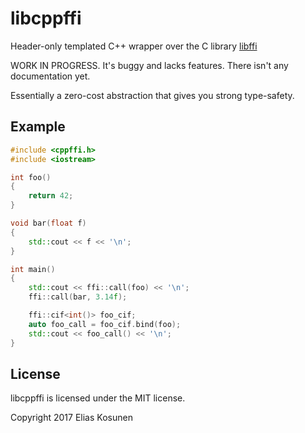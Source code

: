 # libcppffi

Header-only templated C++ wrapper over the C library [libffi](https://github.com/libffi/libffi)

WORK IN PROGRESS. It's buggy and lacks features. There isn't any documentation yet.

Essentially a zero-cost abstraction that gives you strong type-safety.

## Example

```cpp
#include <cppffi.h>
#include <iostream>

int foo()
{
    return 42;
}

void bar(float f)
{
    std::cout << f << '\n';
}

int main()
{
    std::cout << ffi::call(foo) << '\n';
    ffi::call(bar, 3.14f);

    ffi::cif<int()> foo_cif;
    auto foo_call = foo_cif.bind(foo);
    std::cout << foo_call() << '\n';
}
```

## License

libcppffi is licensed under the MIT license.

Copyright 2017 Elias Kosunen

